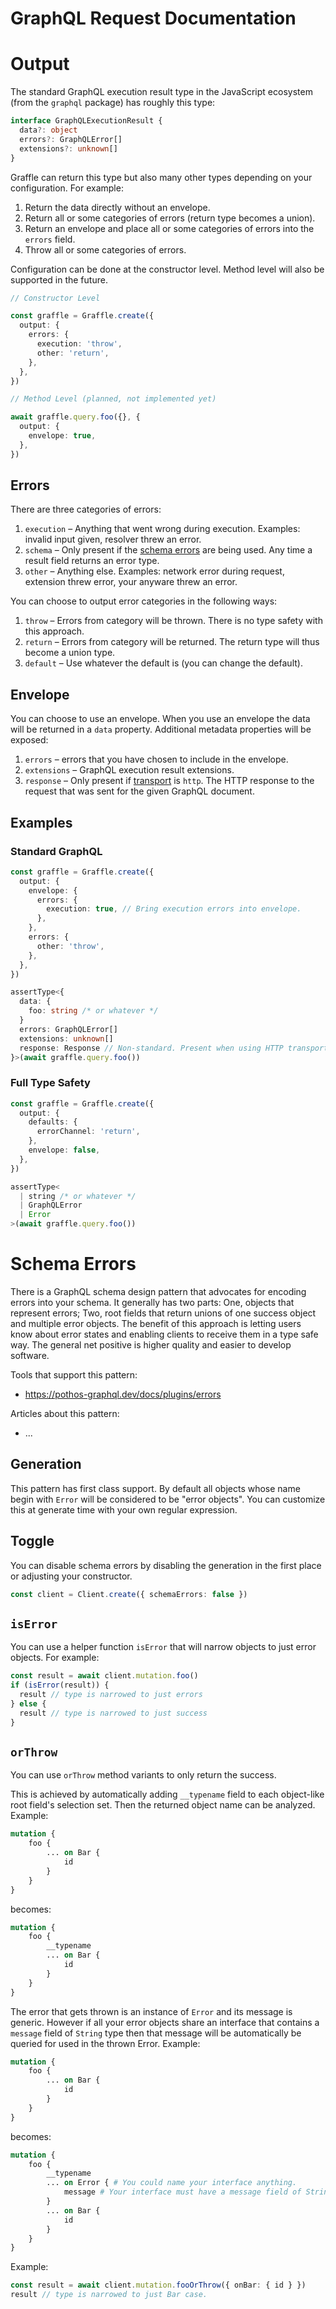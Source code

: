 # GraphQL Request Documentation

# Output

The standard GraphQL execution result type in the JavaScript ecosystem (from the `graphql` package) has roughly this type:

```ts
interface GraphQLExecutionResult {
  data?: object
  errors?: GraphQLError[]
  extensions?: unknown[]
}
```

Graffle can return this type but also many other types depending on your configuration. For example:

1. Return the data directly without an envelope.
1. Return all or some categories of errors (return type becomes a union).
1. Return an envelope and place all or some categories of errors into the `errors` field.
1. Throw all or some categories of errors.

Configuration can be done at the constructor level. Method level will also be supported in the future.

```ts
// Constructor Level

const graffle = Graffle.create({
  output: {
    errors: {
      execution: 'throw',
      other: 'return',
    },
  },
})

// Method Level (planned, not implemented yet)

await graffle.query.foo({}, {
  output: {
    envelope: true,
  },
})
```

## Errors

There are three categories of errors:

1. `execution` – Anything that went wrong during execution. Examples: invalid input given, resolver threw an error.
2. `schema` – Only present if the [schema errors](#schema-errors) are being used. Any time a result field returns an error type.
3. `other` – Anything else. Examples: network error during request, extension threw error, your anyware threw an error.

You can choose to output error categories in the following ways:

1. `throw` – Errors from category will be thrown. There is no type safety with this approach.
2. `return` – Errors from category will be returned. The return type will thus become a union type.
3. `default` – Use whatever the default is (you can change the default).

## Envelope

You can choose to use an envelope. When you use an envelope the data will be returned in a `data` property. Additional metadata properties will be exposed:

1. `errors` – errors that you have chosen to include in the envelope.
2. `extensions` – GraphQL execution result extensions.
3. `response` – Only present if [transport](#link-todo) is `http`. The HTTP response to the request that was sent for the given GraphQL document.

## Examples

### Standard GraphQL

```ts
const graffle = Graffle.create({
  output: {
    envelope: {
      errors: {
        execution: true, // Bring execution errors into envelope.
      },
    },
    errors: {
      other: 'throw',
    },
  },
})

assertType<{
  data: {
    foo: string /* or whatever */
  }
  errors: GraphQLError[]
  extensions: unknown[]
  response: Response // Non-standard. Present when using HTTP transport.
}>(await graffle.query.foo())
```

### Full Type Safety

```ts
const graffle = Graffle.create({
  output: {
    defaults: {
      errorChannel: 'return',
    },
    envelope: false,
  },
})

assertType<
  | string /* or whatever */
  | GraphQLError
  | Error
>(await graffle.query.foo())
```

# Schema Errors

There is a GraphQL schema design pattern that advocates for encoding errors into your schema. It generally has two parts: One, objects that represent errors; Two, root fields that return unions of one success object and multiple error objects. The benefit of this approach is letting users know about error states and enabling clients to receive them in a type safe way. The general net positive is higher quality and easier to develop software.

Tools that support this pattern:

- https://pothos-graphql.dev/docs/plugins/errors

Articles about this pattern:

- ...

## Generation

This pattern has first class support. By default all objects whose name begin with `Error` will be considered to be "error objects". You can customize this at generate time with your own regular expression.

## Toggle

You can disable schema errors by disabling the generation in the first place or adjusting your constructor.

```ts
const client = Client.create({ schemaErrors: false })
```

## `isError`

You can use a helper function `isError` that will narrow objects to just error objects. For example:

```ts
const result = await client.mutation.foo()
if (isError(result)) {
  result // type is narrowed to just errors
} else {
  result // type is narrowed to just success
}
```

## `orThrow`

You can use `orThrow` method variants to only return the success.

This is achieved by automatically adding `__typename` field to each object-like root field's selection set. Then the returned object name can be analyzed. Example:

```graphql
mutation {
	foo {
		... on Bar {
			id
		}
	}
}
```

becomes:

```graphql
mutation {
	foo {
		__typename
		... on Bar {
			id
		}
	}
}
```

The error that gets thrown is an instance of `Error` and its message is generic. However if all your error objects share an interface that contains a `message` field of `String` type then that message will be automatically be queried for used in the thrown Error. Example:

```graphql
mutation {
	foo {
		... on Bar {
			id
		}
	}
}
```

becomes:

```graphql
mutation {
	foo {
		__typename
		... on Error { # You could name your interface anything.
			message # Your interface must have a message field of String type.
		}
		... on Bar {
			id
		}
	}
}
```

Example:

```ts
const result = await client.mutation.fooOrThrow({ onBar: { id } })
result // type is narrowed to just Bar case.
```

